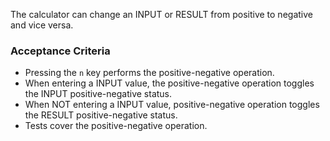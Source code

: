 The calculator can change an INPUT or RESULT from positive to negative and vice versa.

### Acceptance Criteria

- Pressing the `n` key performs the positive-negative operation.
- When entering a INPUT value, the positive-negative operation toggles the INPUT positive-negative status.
- When NOT entering a INPUT value, positive-negative operation toggles the RESULT positive-negative status.
- Tests cover the positive-negative operation.
